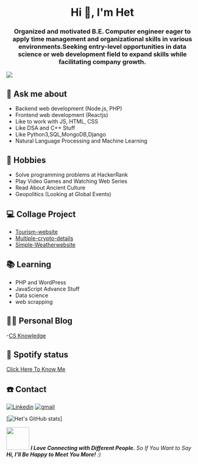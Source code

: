 <h1 align="center">Hi 👋, I'm Het</h1>
<h3 align="center">Organized and motivated B.E. Computer engineer eager to apply time management and organizational skills in various environments.Seeking entry-level opportunities in data science or web development field to expand skills while facilitating company growth.</h3>

![](https://komarev.com/ghpvc/?username=Hetprajapati12&label=PROFILE+VIEWS&color=orange)

## 💬 Ask me about
- Backend web development (Node.js, PHP)
- Frontend web development (Reactjs)
- Like to work with JS, HTML, CSS 
- Like DSA and C++ Stuff
- Like Python3,SQL,MongoDB,Django
- Natural Language Processing and Machine Learning

## 🌱 Hobbies
- Solve programming problems at HackerRank
- Play Video Games and Watching Web Series  
- Read About Ancient Culture
- Geopolitics (Looking at Global Events)

## 💻 Collage Project
- [Tourism-website](https://github.com/Hetprajapati12/tourism-website)
- [Multiple-crypto-details](https://github.com/Hetprajapati12/Multiple-crypto-details)
- [Simple-Weatherwebsite](https://github.com/Hetprajapati12/Simple-Weatherwebsite)

## 📚 Learning
- PHP and WordPress  
- JavaScript Advance Stuff
- Data science
- web scrapping

## 👨‍💻 Personal Blog
-[CS Knowledge](https://csblogcontent.wordpress.com/)

## 🎵 Spotify status

<a href="https://open.spotify.com/playlist/03QoJCxdJn0XhEK17Yx89j">
Click Here To Know Me 
</a>


## :phone: Contact
<a href="https://www.linkedin.com/in/het-prajapati-b7016b186/"><img src="https://img.icons8.com/color/48/undefined/linkedin.png" alt="Linkedin"/></a>
<a href="https://myaccount.google.com/personal-info?hl=en/"><img src="https://img.icons8.com/color/48/undefined/gmail.png" alt="gmail"/></a>

[![Het's GitHub stats](https://github-readme-stats.vercel.app/api?username=Hetprajapati12)]


<img src="https://media.giphy.com/media/LnQjpWaON8nhr21vNW/giphy.gif" width="60"> <em><b>I Love Connecting with Different People.</b> So If You Want to Say <b>Hi, I'll Be Happy to Meet You More!</b> :)</em>



